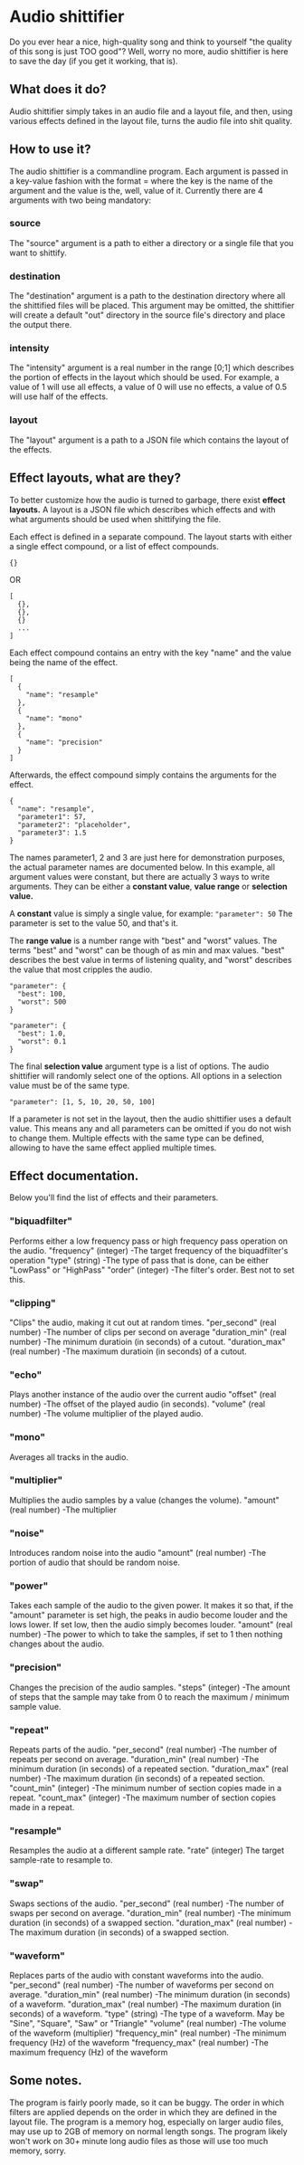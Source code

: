 # Audio shittifier
Do you ever hear a nice, high-quality song and think to yourself "the quality of this song is just TOO good"?
Well, worry no more, audio shittifier is here to save the day (if you get it working, that is).

## What does it do?
Audio shittifier simply takes in an audio file and a layout file, and then, using various effects defined in the layout file, turns the audio file into shit quality.

## How to use it?
The audio shittifier is a commandline program. Each argument is passed in a key-value fashion with the format <key>=<value> where the key is the name
of the argument and the value is the, well, value of it. Currently there are 4 arguments with two being mandatory:

### source
The "source" argument is a path to either a directory or a single file that you want to shittify.

### destination
The "destination" argument is a path to the destination directory where all the shittified files will be placed.
This argument may be omitted, the shittifier will create a default "out" directory in the source file's directory and place the output there.

### intensity
The "intensity" argument is a real number in the range [0;1] which describes the portion of effects in the layout which should be used. 
For example, a value of 1 will use all effects, a value of 0 will use no effects, a value of 0.5 will use half of the effects.

### layout
The "layout" argument is a path to a JSON file which contains the layout of the effects.

## Effect layouts, what are they?
To better customize how the audio is turned to garbage, there exist **effect layouts.**
A layout is a JSON file which describes which effects and with what arguments should be used when shittifying the file.

Each effect is defined in  a separate compound. The layout starts with either a single effect compound, or a list of effect compounds.

```
{}
```

OR

```
[
  {},
  {},
  {}
  ...
]
```


Each effect compound contains an entry with the key "name" and the value being the name of the effect.
```
[
  {
    "name": "resample"
  },
  {
    "name": "mono"
  },
  {
    "name": "precision"
  }
]
```

Afterwards, the effect compound simply contains the arguments for the effect. 
```
{
  "name": "resample",
  "parameter1": 57,
  "parameter2": "placeholder",
  "parameter3": 1.5
}
```
The names parameter1, 2 and 3 are just here for demonstration purposes, the actual parameter names are documented below.
In this example, all argument values were constant, but there are actually 3 ways to write arguments.
They can be either a **constant value**, **value range** or **selection value.**

A **constant** value is simply a single value, for example:
`"parameter": 50`
The parameter is set to the value 50, and that's it.

The **range value** is a number range with "best" and "worst" values.
The terms "best" and "worst" can be though of as min and max values. 
"best" describes the best value in terms of listening quality, and "worst" describes the value that most cripples the audio.
```
"parameter": {
  "best": 100,
  "worst": 500
}
```

```
"parameter": {
  "best": 1.0,
  "worst": 0.1
}
```

The final **selection value** argument type is a list of options.
The audio shittifier will randomly select one of the options.
All options in a selection value must be of the same type.

```
"parameter": [1, 5, 10, 20, 50, 100]
```

If a parameter is not set in the layout, then the audio shittifier uses a default value. This means any and all parameters can be omitted if you do not wish to change them.
Multiple effects with the same type can be defined, allowing to have the same effect applied multiple times.


## Effect documentation.
Below you'll find the list of effects and their parameters.

### "biquadfilter"
Performs either a low frequency pass or high frequency pass operation on the audio.
"frequency" (integer) -The target frequency of the biquadfilter's operation
"type" (string) -The type of pass that is done, can be either "LowPass" or "HighPass"
"order" (integer) -The filter's order. Best not to set this.

### "clipping"
"Clips" the audio, making it cut out at random times.
"per_second" (real number) -The number of clips per second on average
"duration_min" (real number) -The minimum duratioin (in seconds) of a cutout.
"duration_max" (real number) -The maximum duratioin (in seconds) of a cutout.

### "echo"
Plays another instance of the audio over the current audio
"offset" (real number) -The offset of the played audio (in seconds).
"volume" (real number) -The volume multiplier of the played audio.

### "mono"
Averages all tracks in the audio.

### "multiplier"
Multiplies the audio samples by a value (changes the volume).
"amount" (real number) -The multiplier

### "noise"
Introduces random noise into the audio
"amount" (real number) -The portion of audio that should be random noise.

### "power"
Takes each sample of the audio to the given power. It makes it so that, if the "amount" parameter is set high, the peaks in audio become louder and the lows lower.
If set low, then the audio simply becomes louder.
"amount" (real number) -The power to which to take the samples, if set to 1 then nothing changes about the audio.

### "precision"
Changes the precision of the audio samples.
"steps" (integer) -The amount of steps that the sample may take from 0 to reach the maximum / minimum sample value.

### "repeat"
Repeats parts of the audio.
"per_second" (real number) -The number of repeats per second on average.
"duration_min" (real number) -The minimum duration (in seconds) of a repeated section.
"duration_max" (real number) -The maximum duration (in seconds) of a repeated section.
"count_min" (integer) -The minimum number of section copies made in a repeat.
"count_max" (integer) -The maximum number of section copies made in a repeat.

### "resample"
Resamples the audio at a different sample rate.
"rate" (integer) The target sample-rate to resample to.

### "swap"
Swaps sections of the audio.
"per_second" (real number) -The number of swaps per second on average.
"duration_min" (real number) -The minimum duration (in seconds) of a swapped section.
"duration_max" (real number) -The maximum duration (in seconds) of a swapped section.

### "waveform"
Replaces parts of the audio with constant waveforms into the audio.
"per_second" (real number) -The number of waveforms per second on average.
"duration_min" (real number) -The minimum duration (in seconds) of a waveform.
"duration_max" (real number) -The maximum duration (in seconds) of a waveform.
"type" (string) -The type of a waveform. May be "Sine", "Square", "Saw" or "Triangle"
"volume" (real number) -The volume of the waveform (multiplier)
"frequency_min" (real number) -The minimum frequency (Hz) of the waveform
"frequency_max" (real number) -The maximum frequency (Hz) of the waveform


## Some notes.
The program is fairly poorly made, so it can be buggy.
The order in which filters are applied depends on the order in which they are defined in the layout file.
The program is a memory hog, especially on larger audio files, may use up to 2GB of memory on normal length songs.
The program likely won't work on 30+ minute long audio files as those will use too much memory, sorry.



